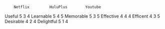 		Netflix         HuluPlus        Youtube
Useful          5               3               4
Learnable       5               4               5
Memorable       5               3               5
Effective       4               4               4
Efficent        4               3               5
Desirable       4               2               4
Delightful      5               1               4
